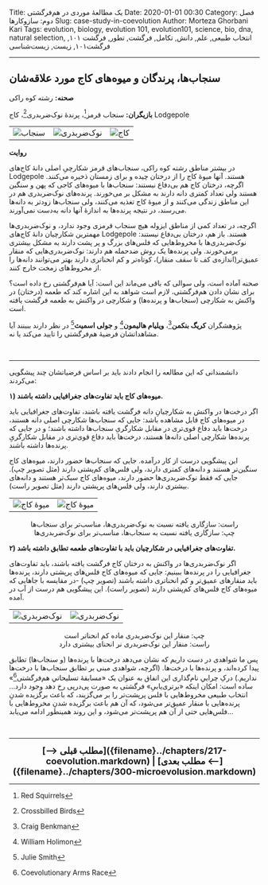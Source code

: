 Title: یک مطالعهٔ موردی در هم‌فرگشتی
Date: 2020-01-01 00:30
Category: فصل دوم: سازوکارها
Slug: case-study-in-coevolution
Author: Morteza Ghorbani Kari
Tags: evolution, biology, evolution 101, evolution101, science, bio, dna, natural selection, انتخاب طبیعی, علم, دانش, تکامل, فرگشت, تطور, فرگشت ۱۰۱, فرگشت۱۰۱, زیست, زیست‌شناسی

------
## سنجاب‌ها، پرندگان و میوه‌های کاج مورد علاقه‌شان

**صحنه:** رشته کوه راکی

**بازیگران:** سنجاب قرمز[^۱]، پرندهٔ نوک‌ضربدری[^۲]، کاج Lodgepole

<center>
    <table>
        <tr>
            <td><img src='{static}/images/34-1.jpg' alt="سنجاب"></td>
            <td><img src='{static}/images/34-2.jpg' alt="نوک‌ضربدری"></td>
            <td><img src='{static}/images/34-3.jpg' alt="کاج"></td>
        </tr>
    </table>
</center>

**روایت**

در بیشتر مناطق رشته کوه راکی، سنجاب‌های قرمز شکارچیِ اصلی دانهٔ کاج‌های Lodgepole هستند. آنها میوهٔ کاج را از درختان چیده و برای زمستان ذخیره می‌کنند. اگرچه، درختان کاج هم بی‌دفاع نیستند: سنجاب‌ها با میوه‌های کاجی که پهن و سنگین هستند ولی تعداد کمتری دانه دارند به مشکل بر می‌خورند. پرنده‌های نوک‌ضربدری هم در این مناطق زندگی می‌کنند و از میوهٔ کاج تغذیه می‌کنند، ولی سنجاب‌ها زودتر به دانه‌ها می‌رسند، در نتیجه پرنده‌ها به اندازهٔ آنها دانه به‌دست نمی‌آورند.

اگرچه، در تعداد کمی از مناطق ایزوله هیچ سنجاب قرمزی وجود ندارد، و نوک‌ضربدری‌ها مهمترین شکارچیان دانهٔ کاج‌های Lodgepole هستند. باز هم، درختان بی‌دفاع نیستند: نوک‌ضربدری‌ها با مخروط‌هایی که فلس‌های بزرگ و پر پشت دارند به مشکل بیشتری برمی‌خورند. ولی پرنده‌ها یک روش ضدحمله هم دارند: نوک‌ضربدری‌هایی که منقار عمیق‌تر(اندازه‌ی کف تا سقف منقار)، کوتاه‌تر و کم انحنا‌تری دارند بهتر می‌توانند دانه‌ها را از مخروط‌های زمخت خارج کنند. 

صحنه آماده است، ولی سوالی که باقی می‌ماند این است: آیا هم‌فرگشتی رخ داده است؟ برای نشان دادن هم‌فرگشتی، لازم است شواهد به این اشاره کند که طعمه (درختان) در واکنش به شکارچی (سنجاب‌ها و پرنده‌ها) و شکارچی در واکنش به طعمه فرگشت یافته است.

پژوهشگران **کریگ بنکمن**[^۳]، **ویلیام هالیمون**[^۴] و **جولی اسمیث**[^۵] در نظر دارند ببینند آیا مشاهداتشان فرضیهٔ هم‌فرگشتی را تایید می‌کند یا نه.

<br>

------
دانشمندانی که این مطالعه را انجام دادند باید بر اساس فرضیاتشان چند پیشگویی می‌کردند:

**۱) میوه‌های کاج باید تفاوت‌های جغرافیایی داشته باشند.**

اگر درخت‌ها در واکنش به شکارچیانِ دانه فرگشت یافته باشند، تفاوت‌های جغرافیایی باید در میوه‌های کاج قابل مشاهده باشد: جایی که سنجاب‌ها شکارچی اصلی دانه هستند، درخت‌ها باید دفاع قوی‌تری در مقابل شکارگریِ سنجاب‌ها داشته باشند؛ و در جایی که پرنده‌ها شکارچی اصلی دانه‌ها هستند، درخت‌ها باید دفاع قوی‌تری در مقابل شکارگریِ پرنده‌ها داشته باشند.

این پیشگویی درست از کار درآمده. جایی که سنجاب‌ها حضور دارند، میوه‌های کاج سنگین‌تر هستند و دانه‌های کمتری دارند، ولی فلس‌های کم‌پشتی دارند (مثل تصویر چپ). جایی که فقط نوک‌ضربدری‌ها حضور دارند، میوه‌های کاج سبک‌تر هستند و دانه‌های بیشتری دارند، ولی فلس‌های پرپشتی دارند (مثل تصویر راست).

<center>
    <table>
        <tr>
            <td><img src='{static}/images/35-2.jpg' alt="میوهٔ کاج"></td>
            <td><img src='{static}/images/35-1.jpg' alt="میوهٔ کاج"></td>
        </tr>
    </table>
</center>
<center>
راست: سازگاری یافته نسبت به نوک‌ضربدری‌ها، مناسب‌تر برای سنجاب‌ها<br>
چپ: سازگاری یافته نسبت به سنجاب‌ها، مناسب‌تر برای نوک‌ضربدری‌ها
</center>

**۲) تفاوت‌های جغرافیایی در شکارچیان باید با تفاوت‌های طعمه تطابق داشته باشد.**

اگر نوک‌ضربدری‌ها در واکنش به درختان کاج فرگشت یافته باشند، باید تفاوت‌های جغرافیایی را در پرنده‌ها ببینیم: جایی که میوه‌های کاج فلس‌های پرپشتی دارند، پرنده‌ها باید منقارهای عمیق‌تر و کم انحنا‌تری داشته باشند (تصویر چپ) -در مقایسه با جاهایی که میوه‌های کاج فلس‌های کم‌پشتی دارند (تصویر راست). این پیشگویی هم درست از آب در آمده.

<center>
    <table>
        <tr>
            <td><img src='{static}/images/35-4.jpg' alt="نوک‌ضربدری"></td>
            <td><img src='{static}/images/35-3.jpg' alt="نوک‌ضربدری"></td>
        </tr>
    </table>
</center>
<center>
چپ: منقار این نوک‌ضربدری ماده کم انحناتر است<br>
راست: منقار این نوک‌ضربدری نر انحنای بیشتری دارد
</center>

پس ما شواهدی در دست داریم که نشان می‌دهد درخت‌ها با پرنده‌ها (و سنجاب‌ها) تطابق پیدا کرده‌اند، و پرنده‌ها با درخت‌ها. (اگرچه، شواهدی مبنی بر تطابق سنجاب‌ها با درخت‌ها نداریم.) درکِ چراییِ نام‌گذاری این اتفاق به عنوان یک «مسابقهٔ تسلیحاتیِ هم‌فرگشتی[^۶]» ساده است: امکان اینکه «برتری‌یابیِ» فرگشتی به صورت پی‌درپی رخ دهد وجود دارد... انتخاب طبیعی مخروط‌‌هایی با فلس پرپشت‌تر را بر می‌گزیند، که باعث برگزیده شدنِ پرنده‌هایی با منقار عمیق‌تر می‌شود، که آن هم باعث برگزیده شدنِ مخروط‌هایی با فلس‌هایی حتی از آن هم پرپشت‌تر می‌شود، و این روند همینطور ادامه می‌یابد...

<br>

[^۱]: Red Squirrels
[^۲]: Crossbilled Birds
[^۳]: Craig Benkman
[^۴]: William Holimon
[^۵]: Julie Smith 
[^۶]: Coevolutionary Arms Race

------
<center>
    <font size="4">
        <b>
            [⟶ مطلب قبلی]({filename}../chapters/217-coevolution.markdown) | [مطلب بعدی ⟵]({filename}../chapters/300-microevolusion.markdown) 
        </b>
    </font>
</center>